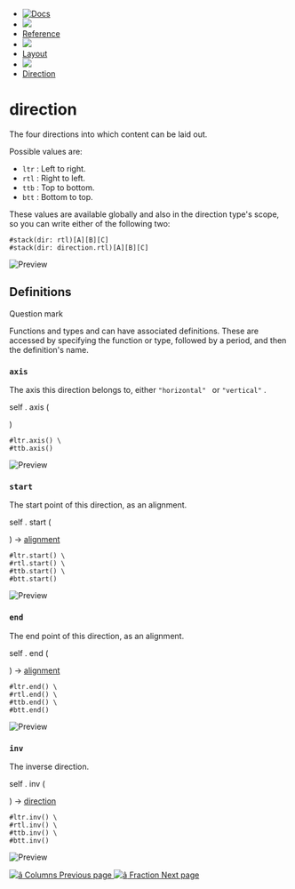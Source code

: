   * [ ![Docs](/assets/icons/16-docs-dark.svg) ](/docs)
  * ![](/assets/icons/16-arrow-right.svg)
  * [ Reference ](/docs/reference/)
  * ![](/assets/icons/16-arrow-right.svg)
  * [ Layout ](/docs/reference/layout/)
  * ![](/assets/icons/16-arrow-right.svg)
  * [ Direction ](/docs/reference/layout/direction/)

#  direction

The four directions into which content can be laid out.

Possible values are:

  * ` ltr ` : Left to right. 
  * ` rtl ` : Right to left. 
  * ` ttb ` : Top to bottom. 
  * ` btt ` : Bottom to top. 

These values are available globally and also in the direction type's scope, so
you can write either of the following two:

    
    
    #stack(dir: rtl)[A][B][C]
    #stack(dir: direction.rtl)[A][B][C]
    

![Preview](/assets/docs/43rZPR36KLZcf8RLRLjX0wAAAAAAAAAA.png)

##  Definitions

Question mark

Functions and types and can have associated definitions. These are accessed by
specifying the function or type, followed by a period, and then the
definition's name.

###  ` axis `

The axis this direction belongs to, either ` "horizontal"  ` or ` "vertical"
` .

self  .  axis  (

)

    
    
    #ltr.axis() \
    #ttb.axis()
    

![Preview](/assets/docs/JrNsSPuIGz5d-HyvpKlmRAAAAAAAAAAA.png)

###  ` start `

The start point of this direction, as an alignment.

self  .  start  (

)  -> [ alignment ](/docs/reference/layout/alignment/)

    
    
    #ltr.start() \
    #rtl.start() \
    #ttb.start() \
    #btt.start()
    

![Preview](/assets/docs/N9RQCkuykNN4FsJgRg06GgAAAAAAAAAA.png)

###  ` end `

The end point of this direction, as an alignment.

self  .  end  (

)  -> [ alignment ](/docs/reference/layout/alignment/)

    
    
    #ltr.end() \
    #rtl.end() \
    #ttb.end() \
    #btt.end()
    

![Preview](/assets/docs/NDjcpeKFmKqoCGermlx1dAAAAAAAAAAA.png)

###  ` inv `

The inverse direction.

self  .  inv  (

)  -> [ direction ](/docs/reference/layout/direction/)

    
    
    #ltr.inv() \
    #rtl.inv() \
    #ttb.inv() \
    #btt.inv()
    

![Preview](/assets/docs/kBDvCk2AJ9dPd5ZUJjxcOgAAAAAAAAAA.png)

[ ![â](/assets/icons/16-arrow-right.svg) Columns  Previous page
](/docs/reference/layout/columns/) [ ![â](/assets/icons/16-arrow-right.svg)
Fraction  Next page  ](/docs/reference/layout/fraction/)

